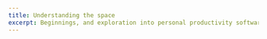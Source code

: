 ```yaml
---
title: Understanding the space
excerpt: Beginnings, and exploration into personal productivity software
---
```

